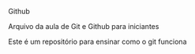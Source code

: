 Github

Arquivo da aula de Git e Github para iniciantes

Este é um repositório para ensinar como o git funciona